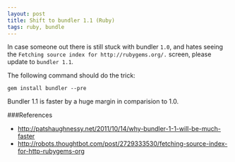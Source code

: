 ```yaml
---
layout: post
title: Shift to bundler 1.1 (Ruby)
tags: ruby, bundle
---
```


In case someone out there is still stuck with bundler `1.0`, and hates seeing the `Fetching source index for http://rubygems.org/.` screen, please update to `bundler 1.1`.

The following command should do the trick:

    gem install bundler --pre

Bundler 1.1 is faster by a huge margin in comparision to 1.0.

###References

- <http://patshaughnessy.net/2011/10/14/why-bundler-1-1-will-be-much-faster>
- <http://robots.thoughtbot.com/post/2729333530/fetching-source-index-for-http-rubygems-org>
